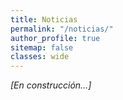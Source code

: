 ```yaml
---
title: Noticias
permalink: "/noticias/"
author_profile: true
sitemap: false
classes: wide
---
```


*[En construcción...]*